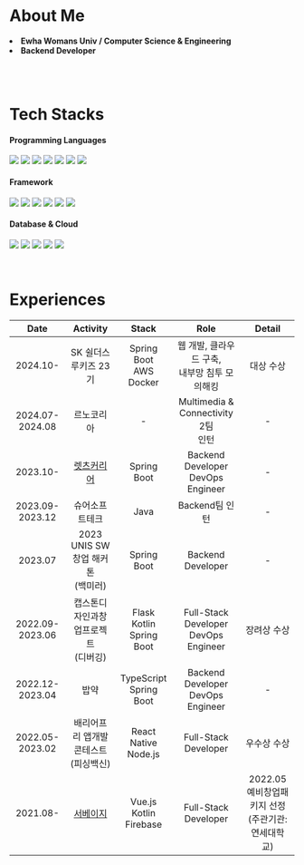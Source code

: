# About Me
<li> <b>Ewha Womans Univ / Computer Science & Engineering</b> </li>
<li> <b>Backend Developer</b> </li>
  
<br><br>

# Tech Stacks
#### Programming Languages
<p>
  <img src="https://img.shields.io/badge/java-007396?style=flat-square&logo=java&logoColor=white"/>
  <img src="https://img.shields.io/badge/Kotlin-7F52FF?style=flat&logo=Kotlin&logoColor=white">
  <img src="https://img.shields.io/badge/Python-3776AB?style=flat&logo=Python&logoColor=white">
  <img src="https://img.shields.io/badge/JavaScript-F7DF1E?style=flat-square&logo=javascript&logoColor=black"/>
  <img src="https://img.shields.io/badge/Typescript-3178C6?style=flat-square&logo=Typescript&logoColor=white"/>
  <img src="https://img.shields.io/badge/C++-blue.svg?style=flat&logo=c%2B%2B&logoColor=white">
  <img src="https://img.shields.io/badge/C-A8B9CC?style=flat&logo=C&logoColor=white">
</p>
  
#### Framework
<p>
  <img src="https://img.shields.io/badge/Spring-6DB33F?style=flat&logo=Spring&logoColor=white">
  <img src="https://img.shields.io/badge/Spring Boot-6DB33F?style=flat&logo=SpringBoot&logoColor=white">
  <img src="https://img.shields.io/badge/Flask-000000?style=flat-square&logo=flask&logoColor=white"/>
  <img src="https://img.shields.io/badge/Node.js-339933?style=flat&logo=Node.js&logoColor=white">
  <img src="https://img.shields.io/badge/Vue.js-4FC08D?style=flat&logo=Vue.js&logoColor=white">
  <img src="https://img.shields.io/badge/React Native-61DAFB?style=flat-square&logo=React&logoColor=black"/>
</p>

#### Database & Cloud
<p>
  <img src="https://img.shields.io/badge/MySQL-4479A1?style=flat&logo=MySQL&logoColor=white">
  <img src="https://img.shields.io/badge/MariaDB-003545?style=flat-square&logo=mariaDB&logoColor=white"/>
  <img src="https://img.shields.io/badge/Redis-FF4438?style=flat-square&logo=redis&logoColor=white"/>
  <img src="https://img.shields.io/badge/Firebase-FFCA28?style=flat&logo=Firebase&logoColor=black">
  <img src="https://img.shields.io/badge/Amazon AWS-232F3E?style=flat-square&logo=amazonaws&logoColor=white"/>
</p>

<br>

# Experiences
|Date|Activity|Stack|Role|Detail|
|:--:|:--:|:--:|:--:|:--:|
|2024.10- |SK 쉴더스 루키즈 23기|Spring Boot<br>AWS<br>Docker| 웹 개발, 클라우드 구축,<br>내부망 침투 모의해킹|대상 수상|
|2024.07-2024.08 |르노코리아|-|Multimedia & Connectivity 2팀<br>인턴|-|
|2023.10- |[렛츠커리어](https://www.letscareer.co.kr)|Spring Boot|Backend Developer<br>DevOps Engineer|-|
|2023.09-2023.12 |슈어소프트테크|Java|Backend팀 인턴|-|
|2023.07|2023 UNIS SW 창업 해커톤<br>(백미러)|Spring Boot|Backend Developer|-|
|2022.09-2023.06 |캡스톤디자인과창업프로젝트<br>(디버깅)|Flask<br>Kotlin<br>Spring Boot|Full-Stack Developer<br>DevOps Engineer|장려상 수상|
|2022.12-2023.04 |밥약|TypeScript<br>Spring Boot|Backend Developer<br>DevOps Engineer|-|
|2022.05-2023.02 |배리어프리 앱개발 콘테스트 <br>(피싱백신)|React Native<br>Node.js|Full-Stack Developer|우수상 수상|
|2021.08- |[서베이지](https://gosurveasy.com)|Vue.js<br>Kotlin<br>Firebase|Full-Stack Developer|2022.05 예비창업패키지 선정<br>(주관기관: 연세대학교)|
